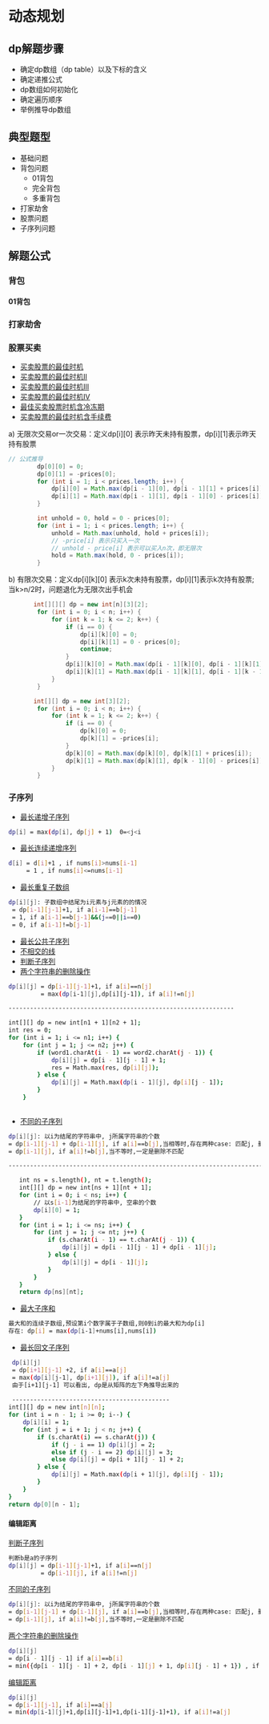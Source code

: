 # 动态规划

## dp解题步骤

- 确定dp数组（dp table）以及下标的含义
- 确定递推公式
- dp数组如何初始化
- 确定遍历顺序
- 举例推导dp数组

## 典型题型
- 基础问题
- 背包问题
  - 01背包
  - 完全背包
  - 多重背包
- 打家劫舍
- 股票问题
- 子序列问题

## 解题公式

### 背包

#### 01背包


### 打家劫舍

### 股票买卖

- [买卖股票的最佳时机](/src/main/java/com/lazycece/algo/lc_101_150/lc121_maxProfit/Lc121MaxProfit_t.txt)
- [买卖股票的最佳时机II](/src/main/java/com/lazycece/algo/lc_101_150/lc122_maxProfit/Lc122MaxProfit_t.txt)
- [买卖股票的最佳时机III](/src/main/java/com/lazycece/algo/lc_101_150/lc123_maxProfit/Lc123MaxProfit_t.txt)
- [买卖股票的最佳时机IV](/src/main/java/com/lazycece/algo/lc_151_200/lc188_maxProfit/Lc188MaxProfit_t.txt)
- [最佳买卖股票时机含冷冻期](/src/main/java/com/lazycece/algo/lc_301_350/lc309_maxProfit/Lc309MaxProfit_t.txt)
- [买卖股票的最佳时机含手续费](/src/main/java/com/lazycece/algo/lc_701_750/lc714_maxProfit/Lc714MaxProfit_t.txt)

a) 无限次交易or一次交易：定义dp[i][0] 表示昨天未持有股票，dp[i][1]表示昨天持有股票

```java
// 公式推导
        dp[0][0] = 0;
        dp[0][1] = -prices[0];
        for (int i = 1; i < prices.length; i++) {
            dp[i][0] = Math.max(dp[i - 1][0], dp[i - 1][1] + prices[i]);
            dp[i][1] = Math.max(dp[i - 1][1], dp[i - 1][0] - prices[i]);
        }
```
```java
        int unhold = 0, hold = 0 - prices[0];
        for (int i = 1; i < prices.length; i++) {
            unhold = Math.max(unhold, hold + prices[i]);
            // -price[i] 表示只买入一次
            // unhold - price[i] 表示可以买入n次，即无限次
            hold = Math.max(hold, 0 - prices[i]);
        }
```

b) 有限次交易：定义dp[i][k][0] 表示k次未持有股票，dp[i][1]表示k次持有股票;当k>n/2时，问题退化为无限次出手机会
```java
       int[][][] dp = new int[n][3][2];
        for (int i = 0; i < n; i++) {
            for (int k = 1; k <= 2; k++) {
                if (i == 0) {
                    dp[i][k][0] = 0;
                    dp[i][k][1] = 0 - prices[0];
                    continue;
                }
                dp[i][k][0] = Math.max(dp[i - 1][k][0], dp[i - 1][k][1] + prices[i]);
                dp[i][k][1] = Math.max(dp[i - 1][k][1], dp[i - 1][k - 1][0] - prices[i]);
            }
        }
```
```java
       int[][] dp = new int[3][2];
        for (int i = 0; i < n; i++) {
            for (int k = 1; k <= 2; k++) {
                if (i == 0) {
                    dp[k][0] = 0;
                    dp[k][1] = -prices[i];
                }
                dp[k][0] = Math.max(dp[k][0], dp[k][1] + prices[i]);
                dp[k][1] = Math.max(dp[k][1], dp[k - 1][0] - prices[i]);
            }
        }
```

### 子序列

- [最长递增子序列](/src/main/java/com/lazycece/algo/lc_251_300/lc300_lengthOfLIS/Lc300LengthOfLIS_t.txt)
```bash
dp[i] = max(dp[i], dp[j] + 1)  0=<j<i
```

- [最长连续递增序列](/src/main/java/com/lazycece/algo/lc_651_700/lc674_findLengthOfLCIS/Lc674FindLengthOfLCIS_t.txt)
```bash
d[i] = d[i]+1 , if nums[i]>nums[i-1]
     = 1 , if nums[i]<=nums[i-1]
```

- [最长重复子数组](/src/main/java/com/lazycece/algo/lc_701_750/lc718_MaximumLengthOfRepeatedSubarray/Lc718MaximumLengthOfRepeatedSubarray_t.txt)
```bash
dp[i][j]: 子数组中结尾为i元素与j元素的的情况
 = dp[i-1][j-1]+1, if a[i-1]==b[j-1]
 = 1, if a[i-1]==b[j-1]&&(j==0||i==0)
 = 0, if a[i-1]!=b[j-1]
```

- [最长公共子序列](/src/main/java/com/lazycece/algo/lc_1100_1150/lc1143_longestCommonSubsequence/Lc1143LongestCommonSubsequence3_t.txt)
- [不相交的线](/src/main/java/com/lazycece/algo/lc_1001_1050/lc1035_maxUncrossedLines/Lc1035MaxUncrossedLines_t.txt)
- [判断子序列](/src/main/java/com/lazycece/algo/lc_351_400/lc392_isSubsequence/Lc392IsSubsequence_t.txt)
- [两个字符串的删除操作](/src/main/java/com/lazycece/algo/lc_551_600/lc583_minDistance/Lc583MinDistance_t.txt)
```bash
dp[i][j] = dp[i-1][j-1]+1, if a[i]==n[j]
         = max(dp[i-1][j],dp[i][j-1]), if a[i]!=n[j]

---------------------------------------------------------------

int[][] dp = new int[n1 + 1][n2 + 1];
int res = 0;
for (int i = 1; i <= n1; i++) {
    for (int j = 1; j <= n2; j++) {
        if (word1.charAt(i - 1) == word2.charAt(j - 1)) {
            dp[i][j] = dp[i - 1][j - 1] + 1;
            res = Math.max(res, dp[i][j]);
        } else {
            dp[i][j] = Math.max(dp[i - 1][j], dp[i][j - 1]);
        }
    }
   
```
- [不同的子序列](/src/main/java/com/lazycece/algo/lc_101_150/lc115_numDistinct/Lc115NumDistinct_t.txt)
```bash
dp[i][j]: 以i为结尾的字符串中, j所属字符串的个数
= dp[i-1][j-1] + dp[i-1][j], if a[i]==b[j],当相等时,存在两种case: 匹配j, 删除j不进行匹配
= dp[i-1][j], if a[i]!=b[j],当不等时,一定是删除不匹配

------------------------------------------------------------------------

   int ns = s.length(), nt = t.length();
   int[][] dp = new int[ns + 1][nt + 1];
   for (int i = 0; i < ns; i++) {
       // 以s[i-1]为结尾的字符串中, 空串的个数
       dp[i][0] = 1;
   }
   for (int i = 1; i <= ns; i++) {
       for (int j = 1; j <= nt; j++) {
           if (s.charAt(i - 1) == t.charAt(j - 1)) {
               dp[i][j] = dp[i - 1][j - 1] + dp[i - 1][j];
           } else {
               dp[i][j] = dp[i - 1][j];
           }
       }
   }
   return dp[ns][nt];
```

- [最大子序和](/src/main/java/com/lazycece/algo/lc_51_100/lc53_maxSubArray/Lc53MaxSubArray_t.txt)
```bash
最大和的连续子数组,预设第i个数字属于子数组,则0到i的最大和为dp[i]
存在: dp[i] = max(dp[i-1]+nums[i],nums[i])
```

- [最长回文子序列](/src/main/java/com/lazycece/algo/lc_501_550/lc516_longestPalindromeSubseq/Lc516LongestPalindromeSubseq_t.txt)

```bash
 dp[i][j]
 = dp[i+1][j-1] +2, if a[i]==a[j]
 = max(dp[i][j-1], dp[i+1][j]), if a[i]!=a[j]
 由于[i+1][j-1] 可以看出, dp是从矩阵的左下角推导出来的
 
 --------------------------------------------
int[][] dp = new int[n][n];
for (int i = n - 1; i >= 0; i--) {
    dp[i][i] = 1;
    for (int j = i + 1; j < n; j++) {
        if (s.charAt(i) == s.charAt(j)) {
            if (j - i == 1) dp[i][j] = 2;
            else if (j - i == 2) dp[i][j] = 3;
            else dp[i][j] = dp[i + 1][j - 1] + 2;
        } else {
            dp[i][j] = Math.max(dp[i + 1][j], dp[i][j - 1]);
        }
    }
}
return dp[0][n - 1];
```

#### 编辑距离

[判断子序列](/src/main/java/com/lazycece/algo/lc_351_400/lc392_isSubsequence/Lc392IsSubsequence_t.txt)
```bash
判断b是a的子序列
dp[i][j] = dp[i-1][j-1]+1, if a[i]==n[j]
         = dp[i-1][j], if a[i]!=n[j]
```
[不同的子序列](/src/main/java/com/lazycece/algo/lc_101_150/lc115_numDistinct/Lc115NumDistinct_t.txt)
```bash
dp[i][j]: 以i为结尾的字符串中, j所属字符串的个数
= dp[i-1][j-1] + dp[i-1][j], if a[i]==b[j],当相等时,存在两种case: 匹配j, 删除j不进行匹配
= dp[i-1][j], if a[i]!=b[j],当不等时,一定是删除不匹配
```
[两个字符串的删除操作](/src/main/java/com/lazycece/algo/lc_551_600/lc583_minDistance/Lc583MinDistance_t.txt)
```bash
dp[i][j] 
= dp[i - 1][j - 1] if a[i]==b[i]
= min({dp[i - 1][j - 1] + 2, dp[i - 1][j] + 1, dp[i][j - 1] + 1}) , if a[i]!=b[i]      
```
[编辑距离](/src/main/java/com/lazycece/algo/lc_51_100/lc72_minDistance/Lc72MinDistance_t.txt)
```bash
dp[i][j]
= dp[i-1][j-1], if a[i]==a[j]
= min(dp[i-1][j]+1,dp[i][j-1]+1,dp[i-1][j-1]+1), if a[i]!=a[j]
```